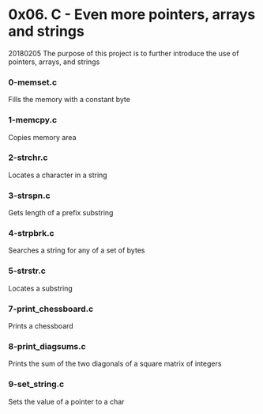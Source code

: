 # 0x06. C - Even more pointers, arrays and strings

20180205
The purpose of this project is to further introduce the use of pointers, arrays, and strings

### 0-memset.c
Fills the memory with a constant byte

### 1-memcpy.c
Copies memory area

### 2-strchr.c
Locates a character in a string

### 3-strspn.c
Gets length of a prefix substring

### 4-strpbrk.c
Searches a string for any of a set of bytes

### 5-strstr.c
Locates a substring

### 7-print_chessboard.c
Prints a chessboard

### 8-print_diagsums.c
Prints the sum of the two diagonals of a square matrix of integers

### 9-set_string.c
Sets the value of a pointer to a char
